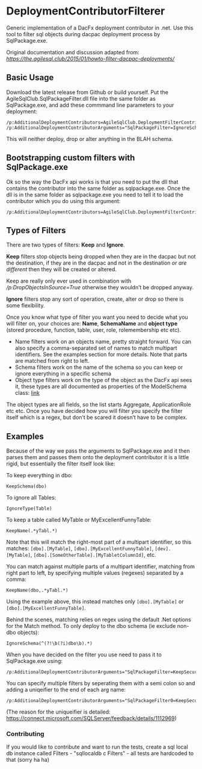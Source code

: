 # DeploymentContributorFilterer
Generic implementation of a DacFx deployment contributor in .net. Use this tool to filter sql objects during dacpac deployment process by SqlPackage.exe.

Original documentation and discussion adapted from:
*https://the.agilesql.club/2015/01/howto-filter-dacpac-deployments/*

## Basic Usage
Download the latest release from Github or build yourself. Put the AgileSqlClub.SqlPackageFilter.dll file into the same folder as SqlPackage.exe, and add these commmand line parameters to your deployment:

```
/p:AdditionalDeploymentContributors=AgileSqlClub.DeploymentFilterContributor /p:AdditionalDeploymentContributorArguments="SqlPackageFilter=IgnoreSchema(BLAH)"
```

This will neither deploy, drop or alter anything in the BLAH schema.

## Bootstrapping custom filters with SqlPackage.exe
Ok so the way the DacFx api works is that you need to put the dll that contains the contributor into the same folder as sqlpackage.exe. Once the dll is in the same folder as sqlpackage.exe you need to tell it to load the contributor which you do using this argument:

```
/p:AdditionalDeploymentContributors=AgileSqlClub.DeploymentFilterContributor
```

## Types of Filters
There are two types of filters: **Keep** and **Ignore**.

**Keep** filters stop objects being dropped when they are in the dacpac but not the destination, if they are in the dacpac and not in the destination *or are different* then they will be created or altered.

Keep are really only ever used in combination with */p:DropObjectsInSource=True* otherwise they wouldn’t be dropped anyway.

**Ignore** filters stop any sort of operation, create, alter or drop so there is some flexibility.

Once you know what type of filter you want you need to decide what you will filter on, your choices are: **Name**, **SchemaName** and **object type** (stored procedure, function, table, user, role, rolemembership etc etc).

* Name filters work on an objects name, pretty straight forward. You can also specify a comma-separated set of names to match multipart identifiers. See the examples section for more details. Note that parts are matched from right to left.
* Schema filters work on the name of the schema so you can keep or ignore everything in a specific schema
* Object type filters work on the type of the object as the DacFx api sees it, these types are all documented as properties of the ModelSchema class: [link](http://msdn.microsoft.com/en-us/library/microsoft.sqlserver.dac.model.modelschema.aspx)

The object types are all fields, so the list starts Aggregate, ApplicationRole etc etc. Once you have decided how you will filter you specify the filter itself which is a regex, but don’t be scared it doesn’t have to be complex.

## Examples
Because of the way we pass the arguments to SqlPackage.exe and it then parses them and passes them onto the deployment contributor it is a little rigid, but essentially the filter itself look like:

To keep everything in dbo:
```
KeepSchema(dbo)
```

To ignore all Tables:
```
IgnoreType(Table)
```

To keep a table called MyTable or MyExcellentFunnyTable:
```
KeepName(.*yTabl.*)
```

Note that this will match the right-most part of a multipart identifier, so this matches: `[dbo].[MyTable]`, `[dbo].[MyExcellentFunnyTable]`,
`[dev].[MyTable]`, `[dbo].[SomeOtherTable].[MyTabletColumnId]`, etc.

You can match against multiple parts of a multipart identifier, matching from right part to left, by specifying multiple
values (regexes) separated by a comma:
```
KeepName(dbo,.*yTabl.*)
```

Using the example above, this instead matches only `[dbo].[MyTable]` or `[dbo].[MyExcellentFunnyTable]`.

Behind the scenes, matching relies on regex using the default .Net options for the Match method. 
To only deploy to the dbo schema (ie exclude non-dbo objects):
```
IgnoreSchema(^(?!\b(?i)dbo\b).*)
```

When you have decided on the filter you use need to pass it to SqlPackage.exe using:
```
/p:AdditionalDeploymentContributorArguments="SqlPackageFilter=KeepSecurity"
```

You can specify multiple filters by seperating them with a semi colon so and adding a uniqeifier to the end of each arg name:

```
/p:AdditionalDeploymentContributorArguments="SqlPackageFilter0=KeepSecurity;SqlPackageFilter1=IgnoreSchema(dev)"
```

(The reason for the uniqueifier is detailed: https://connect.microsoft.com/SQLServer/feedback/details/1112969)




### Contributing

If you would like to contribute and want to run the tests, create a sql local db instance called Filters - "sqllocaldb c Filters" - all tests are hardcoded to that (sorry ha ha)
